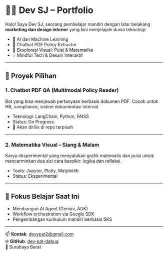 # 👩‍💻 Dev SJ – Portfolio

Halo! Saya Dev SJ, seorang pembelajar mandiri dengan latar belakang **marketing dan design interior** yang kini menjelajahi dunia teknologi:

- 🤖 AI dan Machine Learning
- 🧾 Chatbot PDF Policy Extractor
- 🎨 Eksplorasi Visual: Puisi & Matematika
- 💡 Mindful Tech & Desain Interaktif

---

## 🚀 Proyek Pilihan

### 1. Chatbot PDF QA (Multimodal Policy Reader)
Bot yang bisa menjawab pertanyaan berbasis dokumen PDF. Cocok untuk HR, compliance, sistem dokumentasi internal.

- Teknologi: LangChain, Python, FAISS
- Status: On Progress
- 📂 Akan dirilis di repo terpisah

---

### 2. Matematika Visual – Siang & Malam
Karya eksperimental yang menyatukan grafik matematis dan puisi untuk mencerminkan dua sisi cara berpikir: logika dan refleksi.

- Tools: Jupyter, Plotly, Matplotlib
- Status: Eksperimental

---

## 🎯 Fokus Belajar Saat Ini
- Membangun AI Agent (Gemini, ADK)
- Workflow orchestration via Google SDK
- Pengembangan kurikulum mandiri berbasis SKS

---

📫 **Kontak**: devypat2@gmail.com  
🌐 **GitHub**: [dev-pat-debug](https://github.com/dev-pat-debug)  
📍 Surabaya Barat

